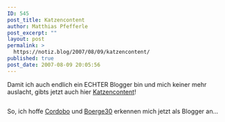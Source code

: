 ```yaml
---
ID: 545
post_title: Katzencontent
author: Matthias Pfefferle
post_excerpt: ""
layout: post
permalink: >
  https://notiz.blog/2007/08/09/katzencontent/
published: true
post_date: 2007-08-09 20:05:56
---
```

<!-- wp:paragraph -->
<p>Damit ich auch endlich ein ECHTER Blogger bin und mich keiner mehr auslacht, gibts jetzt auch hier <a href="http://en.wikipedia.org/wiki/List_of_blogging_terms#C">Katzencontent</a>!</p>
<!-- /wp:paragraph -->

<!-- wp:image {"id":17580,"align":"center","linkDestination":"custom"} -->
<div class="wp-block-image"><figure class="aligncenter"><a href="https://web.archive.org/web/20080329062028/http://blaugh.com:80/2007/06/18/good-quality-pet-blogging/"><img src="https://notiz.blog/wp-content/uploads/2007/08/070618_blog_your_human.gif" alt="" class="wp-image-17580"/></a></figure></div>
<!-- /wp:image -->

<!-- wp:paragraph -->
<p>So, ich hoffe <a href="http://cordobo.com/2007/08/09/morgen/">Cordobo</a> und <a href="http://www.fragr.de/blog/60/schreibtischfotos/">Boerge30</a> erkennen mich jetzt als Blogger an...<br/></p>
<!-- /wp:paragraph -->